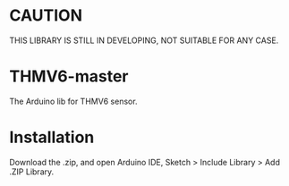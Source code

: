 # CAUTION
THIS LIBRARY IS STILL IN DEVELOPING, NOT SUITABLE FOR ANY CASE.

# THMV6-master
The Arduino lib for THMV6 sensor.

# Installation
Download the .zip, and open Arduino IDE, Sketch > Include Library > Add .ZIP Library.
